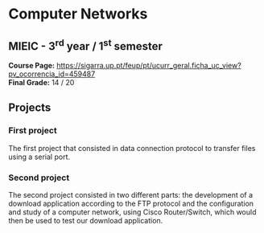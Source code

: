 # Computer Networks
## MIEIC - 3<sup>rd</sup> year / 1<sup>st</sup> semester

**Course Page:** https://sigarra.up.pt/feup/pt/ucurr_geral.ficha_uc_view?pv_ocorrencia_id=459487  
**Final Grade:** 14 / 20

## Projects

### First project

The first project that consisted in data connection protocol to transfer files using a serial port.

### Second project

The second project consisted in two different parts: the development of a download application according to the FTP protocol and the configuration and study of a computer network, using Cisco Router/Switch, which would then be used to test our download application.
